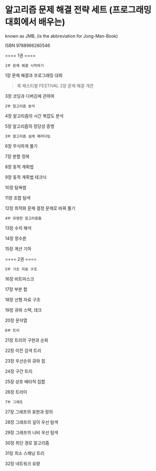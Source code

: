 알고리즘 문제 해결 전략 세트 (프로그래밍 대회에서 배우는)
=
known as JMB, (is the abbreviation for Jong-Man-Book)

ISBN 9788966260546


==== 1권 ====

	1부 문제 해결 시작하기 

1장 문제 해결과 프로그래밍 대회 
>록 페스티벌	FESTIVAL
2장 문제 해결 개관 

3장 코딩과 디버깅에 관하여 


	2부 알고리즘 분석 

4장 알고리즘의 시간 복잡도 분석 

5장 알고리즘의 정당성 증명 


	3부 알고리즘 설계 패러다임 

6장 무식하게 풀기 

7장 분할 정복 

8장 동적 계획법 

9장 동적 계획법 테크닉 

10장 탐욕법 

11장 조합 탐색 

12장 최적화 문제 결정 문제로 바꿔 풀기 


	4부 유명한 알고리즘들 

13장 수치 해석 

14장 정수론 

15장 계산 기하 

==== 2권 ====

	5부 기초 자료 구조 

16장 비트마스크 

17장 부분 합 

18장 선형 자료 구조 

19장 큐와 스택, 데크 

20장 문자열 


	6부 트리 

21장 트리의 구현과 순회 

22장 이진 검색 트리 

23장 우선순위 큐와 힙 

24장 구간 트리 

25장 상호 배타적 집합 

26장 트라이 


	7부 그래프 

27장 그래프의 표현과 정의 

28장 그래프의 깊이 우선 탐색 

29장 그래프의 너비 우선 탐색 

30장 최단 경로 알고리즘 

31장 최소 스패닝 트리 

32장 네트워크 유량 
